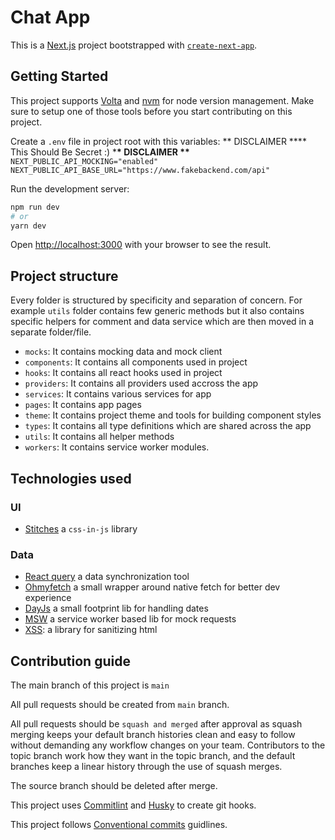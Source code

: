 # Chat App

This is a [Next.js](https://nextjs.org/) project bootstrapped with [`create-next-app`](https://github.com/vercel/next.js/tree/canary/packages/create-next-app).

## Getting Started

This project supports [Volta](https://volta.sh/) and [nvm](https://github.com/nvm-sh/nvm) for node version management.
Make sure to setup one of those tools before you start contributing on this project.

Create a `.env` file in project root with this variables: ** DISCLAIMER \*\***
This Should Be Secret :) \***\* DISCLAIMER \*\***
`NEXT_PUBLIC_API_MOCKING="enabled"`
`NEXT_PUBLIC_API_BASE_URL="https://www.fakebackend.com/api"`

Run the development server:

```bash
npm run dev
# or
yarn dev
```

Open [http://localhost:3000](http://localhost:3000) with your browser to see the result.

## Project structure

Every folder is structured by specificity and separation of concern. For example `utils` folder contains few generic methods but it also contains specific helpers for comment and data service which are then moved in a separate folder/file.

-   `mocks`: It contains mocking data and mock client
-   `components`: It contains all components used in project
-   `hooks`: It contains all react hooks used in project
-   `providers`: It contains all providers used accross the app
-   `services`: It contains various services for app
-   `pages`: It contains app pages
-   `theme`: It contains project theme and tools for building component styles
-   `types`: It contains all type definitions which are shared across the app
-   `utils`: It contains all helper methods
-   `workers`: It contains service worker modules.

## Technologies used

### UI

-   [Stitches](https://stitches.dev/) a `css-in-js` library

### Data

-   [React query](https://react-query.tanstack.com/) a data synchronization tool
-   [Ohmyfetch](https://github.com/unjs/ohmyfetch) a small wrapper around native fetch for better dev experience
-   [DayJs](https://day.js.org/en/) a small footprint lib for handling dates
-   [MSW](https://mswjs.io/) a service worker based lib for mock requests
-   [XSS](https://github.com/leizongmin/js-xss): a library for sanitizing html

## Contribution guide

The main branch of this project is `main`

All pull requests should be created from `main` branch.

All pull requests should be `squash and merged` after approval as squash merging keeps your default branch histories clean and easy to follow without demanding any workflow changes on your team. Contributors to the topic branch work how they want in the topic branch, and the default branches keep a linear history through the use of squash merges.

The source branch should be deleted after merge.

This project uses [Commitlint](https://commitlint.js.org/#/) and [Husky](https://typicode.github.io/husky/#/) to create git hooks.

This project follows [Conventional commits](https://www.conventionalcommits.org/en/v1.0.0/) guidlines.
